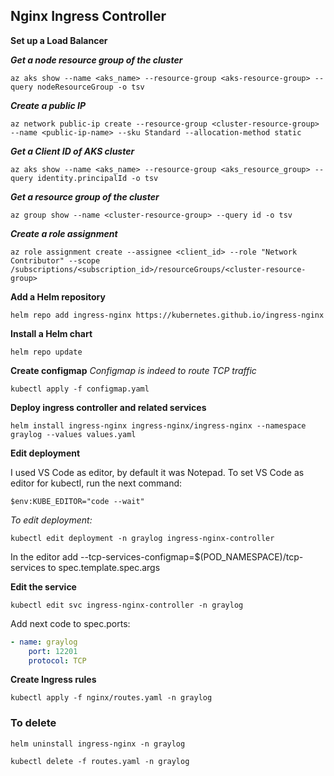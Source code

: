 ## Nginx Ingress Controller
**Set up a Load Balancer**

***Get a node resource group of the cluster***
```shell
az aks show --name <aks_name> --resource-group <aks-resource-group> --query nodeResourceGroup -o tsv
```
***Create a public IP***
```shell
az network public-ip create --resource-group <cluster-resource-group> --name <public-ip-name> --sku Standard --allocation-method static
```
***Get a Client ID of AKS cluster***
```shell
az aks show --name <aks_name> --resource-group <aks_resource_group> --query identity.principalId -o tsv
```
***Get a resource group of the cluster***
```shell
az group show --name <cluster-resource-group> --query id -o tsv
```
***Create a role assignment***
```shell
az role assignment create --assignee <client_id> --role "Network Contributor" --scope /subscriptions/<subscription_id>/resourceGroups/<cluster-resource-group>
```
**Add a Helm repository**
```shell
helm repo add ingress-nginx https://kubernetes.github.io/ingress-nginx
```
**Install a Helm chart**
```shell
helm repo update
```
**Create configmap**
_Configmap is indeed to route TCP traffic_
```shell
kubectl apply -f configmap.yaml
```
**Deploy ingress controller and related services**
```shell
helm install ingress-nginx ingress-nginx/ingress-nginx --namespace graylog --values values.yaml
```
**Edit deployment**

I used VS Code as editor, by default it was Notepad. To set VS Code as editor for kubectl, run the next command:
```shell
$env:KUBE_EDITOR="code --wait"
```

_To edit deployment:_
```shell
kubectl edit deployment -n graylog ingress-nginx-controller
```

In the editor add --tcp-services-configmap=$(POD_NAMESPACE)/tcp-services to spec.template.spec.args

**Edit the service**
```shell
kubectl edit svc ingress-nginx-controller -n graylog
```
Add next code to spec.ports:
```YAML
- name: graylog
    port: 12201
    protocol: TCP
```
**Create Ingress rules**
```shell
kubectl apply -f nginx/routes.yaml -n graylog
```
### To delete
```shell
helm uninstall ingress-nginx -n graylog
```
```shell
kubectl delete -f routes.yaml -n graylog
```